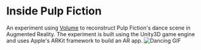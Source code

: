 # Inside Pulp Fiction
An experiment using [Volume](https://volume.gl) to reconstruct Pulp Fiction's dance scene in Augmented Reality. The experiment is built using the Unity3D game engine and uses Apple's ARKit framework to build an AR app.
![Dancing GIF](https://github.com/juniorxsound/Pulp-Fiction-AR/blob/master/Resources/pulpFiction_AR.gif)
